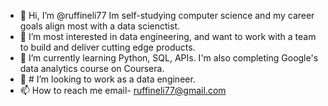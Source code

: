 - 👋 Hi, I’m @ruffineli77 Im self-studying computer science and my career goals align most with a data scienctist.
- 👀 I’m most interested in data engineering, and want to work with a team to build and deliver cutting edge products.
- 🌱 I’m currently learning Python, SQL, APIs. I'm also completing Google's data analytics course on Coursera.
- 💞️ # I’m looking to work as a data engineer. 
- 📫 How to reach me email- ruffineli77@gmail.com

<!---
ruffineli77/ruffineli77 is a ✨ special ✨ repository because its `README.md` (this file) appears on your GitHub profile.
You can click the Preview link to take a look at your changes.
--->
